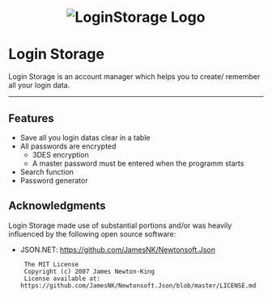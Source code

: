 <h1 align="center">
    <img src="https://github.com/marcelkanzler/LoginStorage/Resources/Icons/Lock.png" alt="LoginStorage Logo" />
</h1>

**Login Storage**
===================

Login Storage is an account manager which helps you to create/ remember all your login data.

----------


Features
-------------

 - Save all you login datas clear in a table
 - All passwords are encrypted
	 - 3DES encryption
	 - A master password must be entered when the programm starts
 - Search function
 - Password generator

 
Acknowledgments
---

Login Storage made use of substantial portions and/or was heavily influenced by the following open source software:

 - JSON.NET: https://github.com/JamesNK/Newtonsoft.Json

        The MIT License
        Copyright (c) 2007 James Newton-King
        License available at: https://github.com/JamesNK/Newtonsoft.Json/blob/master/LICENSE.md
